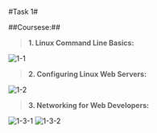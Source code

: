 #Task 1#

##Coursese:##

> __1. Linux Command Line Basics:__

  ![1-1](https://user-images.githubusercontent.com/32510392/34081545-d2337480-e356-11e7-8650-7f7020a8b6fe.jpg)
  
    
> __2. Configuring Linux Web Servers:__

  ![1-2](https://user-images.githubusercontent.com/32510392/34081570-21feb9a2-e357-11e7-85ed-edf6d14a196d.jpg)


> __3. Networking for Web Developers:__

  ![1-3-1](https://user-images.githubusercontent.com/32510392/34081573-3b3ce196-e357-11e7-98be-142bc9952485.jpg)
  ![1-3-2](https://user-images.githubusercontent.com/32510392/34081577-458e7ac4-e357-11e7-9ed0-21bfd2f00cbb.jpg)
